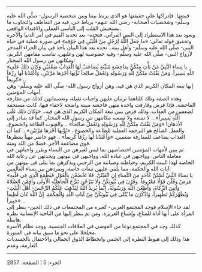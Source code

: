 ------------------------------------------------------------------------

قيمتها. فإدراكها على حقيقتها هو الذي يربط بيننا وبين شخصية الرسول- صلّى
الله عليه وسلّم- وشخصيات أصحابه- رضي الله عنهم- برباط حي، فيه من التعاطف
والتجاوب ما يستجيش القلب إلى التأسي العملي والاقتداء الواقعي.  
ونعود بعد هذا الاستطراد إلى النص القرآني. فنجده- بعد تحديد القيم في أمر
الدنيا والآخرة وتحقيق قوله تعالى: «ما جَعَلَ اللَّهُ لِرَجُلٍ مِنْ قَلْبَيْنِ فِي جَوْفِهِ» في
صورة عملية في حياة النبي- صلّى الله عليه وسلّم- وأهل بيته.. نجده بعد هذا
البيان يأخذ في بيان الجزاء المدخر لأزواج النبي- صلّى الله عليه وسلّم- وفيه
خصوصية لهن وعليهن، تناسب مقامهن الكريم، ومكانهن من رسول الله المختار:  
«يا نِساءَ النَّبِيِّ مَنْ يَأْتِ مِنْكُنَّ بِفاحِشَةٍ مُبَيِّنَةٍ يُضاعَفْ لَهَا الْعَذابُ ضِعْفَيْنِ وَكانَ ذلِكَ
عَلَى اللَّهِ يَسِيراً. وَمَنْ يَقْنُتْ مِنْكُنَّ لِلَّهِ وَرَسُولِهِ وَتَعْمَلْ صالِحاً نُؤْتِها أَجْرَها مَرَّتَيْنِ،
وَأَعْتَدْنا لَها رِزْقاً كَرِيماً» ..  
إنها تبعة المكان الكريم الذي هن فيه. وهن أزواج رسول الله- صلّى الله عليه
وسلّم- وهن أمهات المؤمنين.  
وهذه الصفة وتلك كلتاهما ترتبان عليهن واجبات ثقيلة، وتعصمانهن كذلك من
مقارفة الفاحشة. فإذا فرض وقارفت واحدة منهن فاحشة مبينة واضحة لاخفاء
فيها، كانت مستحقة لضعفين من العذاب. وذلك فرض يبين تبعة المكان الكريم
الذي هن فيه.. «وَكانَ ذلِكَ عَلَى اللَّهِ يَسِيراً» .. لا تمنعه ولا تصعبه مكانتهن من
رسول الله المختار. كما قد يتبادر إلى الأذهان! «وَمَنْ يَقْنُتْ مِنْكُنَّ لِلَّهِ وَرَسُولِهِ
وَتَعْمَلْ صالِحاً» .. والقنوت الطاعة والخضوع. والعمل الصالح هو الترجمة العملية
للطاعة والخضوع.. «نُؤْتِها أَجْرَها مَرَّتَيْنِ» .. كما أن العذاب يضاعف للمقارفة
ضعفين. «وَأَعْتَدْنا لَها رِزْقاً كَرِيماً» .. فهو حاضر مهيأ ينتظرها فوق مضاعفة
الأجر. فضلا من الله ومنة.  
ثم يبين لأمهات المؤمنين اختصاصهن بما ليس لغيرهن من النساء ويقرر واجباتهن
في معاملة الناس، وواجبهن في عبادة الله، وواجبهن في بيوتهن ويحدثهن عن
رعاية الله الخاصة لهذا البيت الكريم، وحياطته وصيانته من الرجس ويذكرهن
بما يتلى في بيوتهن من آيات الله والحكمة، مما يلقي عليهن تبعات خاصة،
ويفردهن بين نساء العالمين:  
«يا نِساءَ النَّبِيِّ لَسْتُنَّ كَأَحَدٍ مِنَ النِّساءِ إِنِ اتَّقَيْتُنَّ. فَلا تَخْضَعْنَ بِالْقَوْلِ فَيَطْمَعَ
الَّذِي فِي قَلْبِهِ مَرَضٌ وَقُلْنَ قَوْلًا مَعْرُوفاً. وَقَرْنَ فِي بُيُوتِكُنَّ وَلا تَبَرَّجْنَ تَبَرُّجَ
الْجاهِلِيَّةِ الْأُولى وَأَقِمْنَ الصَّلاةَ وَآتِينَ الزَّكاةَ، وَأَطِعْنَ اللَّهَ وَرَسُولَهُ، إِنَّما يُرِيدُ
اللَّهُ لِيُذْهِبَ عَنْكُمُ الرِّجْسَ- أَهْلَ الْبَيْتِ- وَيُطَهِّرَكُمْ تَطْهِيراً. وَاذْكُرْنَ ما يُتْلى فِي
بُيُوتِكُنَّ مِنْ آياتِ اللَّهِ وَالْحِكْمَةِ. إِنَّ اللَّهَ كانَ لَطِيفاً خَبِيراً» ..  
لقد جاء الإسلام فوجد المجتمع العربي- كغيره من المجتمعات في ذلك الحين-
ينظر إلى المرأة على أنها أداة للمتاع، وإشباع الغريزة. ومن ثم ينظر إليها
من الناحية الإنسانية نظرة هابطة.  
كذلك وجد في المجتمع نوعا من الفوضى في العلاقات الجنسية. ووجد نظام الأسرة
مخلخلا على نحو ما سبق بيانه في السورة.  
هذا وذلك إلى هبوط النظرة إلى الجنس وانحطاط الذوق الجمالي والاحتفال
بالجسديات العارمة، وعدم

------------------------------------------------------------------------

الجزء: 5 ¦ الصفحة: 2857
